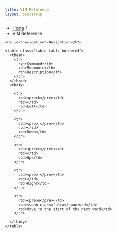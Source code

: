 ```yaml
---
title: VIM Reference
layout: bootstrap 
---
```


<div class="row">
  <ul class="breadcrumb">
    <li>
      <a href="/">Home</a> <span class="divider">/</span>
    </li>
    <li class="active">VIM Reference</li>
  </ul>
</div>

<div class="row">


  <div class="span6">

    <h2 id="navigation">Navigation</h2>

    <table class="table table-bordered">
      <thead>
        <tr>
          <th>Command</th>
          <th>Mnemonic</th>
          <th>Description</th>
        </tr>
      </thead>
      <tbody>

        <tr>
          <td><pre>h</pre></td>
          <td></td>
          <td>Left</td>
        </tr>

        <tr>
          <td><pre>j</pre></td>
          <td></td>
          <td>Down</td>
        </tr>

        <tr>
          <td><pre>k</pre></td>
          <td></td>
          <td>Up</td>
        </tr>

        <tr>
          <td><pre>l</pre></td>
          <td></td>
          <td>Right</td>
        </tr>

        <tr>
          <td><pre>w</pre></td>
          <td><span class="u">w</span>ord</td>
          <td>Move to the start of the next word</td>
        </tr>

      </tbody>
    </table>

  </div>
</div>
